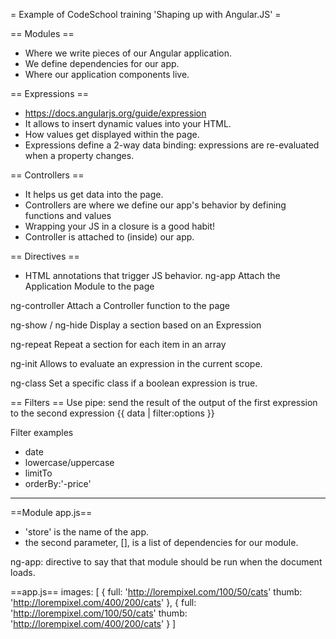 = Example of CodeSchool training 'Shaping up with Angular.JS' =

== Modules ==
* Where we write pieces of our Angular application.
* We define dependencies for our app.
* Where our application components live.

== Expressions ==
* https://docs.angularjs.org/guide/expression
* It allows to insert dynamic values into your HTML.
* How values get displayed within the page.
* Expressions define a 2-way data binding: expressions are re-evaluated when a property changes.

== Controllers ==
* It helps us get data into the page.
* Controllers are where we define our app's behavior by defining functions and values
* Wrapping your JS in a closure is a good habit!
* Controller is attached to (inside) our app.

== Directives ==
* HTML annotations that trigger JS behavior.
ng-app
Attach the Application Module to the page

ng-controller
Attach a Controller function to the page

ng-show / ng-hide
Display a section based on an Expression

ng-repeat
Repeat a section for each item in an array

ng-init
Allows to evaluate an expression in the current scope.

ng-class
Set a specific class if a boolean expression is true.


== Filters ==
Use pipe: send the result of the output of the first expression to the second expression
{{ data | filter:options }}

Filter examples
* date
* lowercase/uppercase
* limitTo
* orderBy:'-price'

---------------------------------------------

==Module app.js==
* 'store' is the name of the app.
* the second parameter, [], is a list of dependencies for our module.

ng-app: directive to say that that module should be run when the document loads.


==app.js==
images: [
	{
		full: 'http://lorempixel.com/100/50/cats'
		thumb: 'http://lorempixel.com/400/200/cats'
	},
	{
		full: 'http://lorempixel.com/100/50/cats'
		thumb: 'http://lorempixel.com/400/200/cats'
	}
]